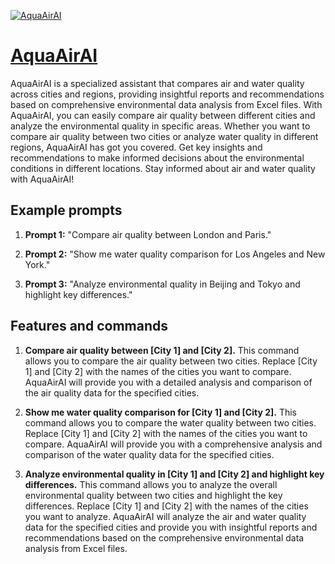 [![AquaAirAI](https://files.oaiusercontent.com/file-QB20C4k81bDMBO6GsTZSQyJL?se=2123-10-18T21%3A04%3A44Z&sp=r&sv=2021-08-06&sr=b&rscc=max-age%3D31536000%2C%20immutable&rscd=attachment%3B%20filename%3D0534a89c-ee4f-4c06-abfe-503575988e1b.png&sig=%2BtD1NtH9wHrIyps4ZVQLcf0FKuE3vo71KyVLevAR9yE%3D)](https://chat.openai.com/g/g-Lqz4ckniy-aquaairai)

# [AquaAirAI](https://chat.openai.com/g/g-Lqz4ckniy-aquaairai)

AquaAirAI is a specialized assistant that compares air and water quality across cities and regions, providing insightful reports and recommendations based on comprehensive environmental data analysis from Excel files. With AquaAirAI, you can easily compare air quality between different cities and analyze the environmental quality in specific areas. Whether you want to compare air quality between two cities or analyze water quality in different regions, AquaAirAI has got you covered. Get key insights and recommendations to make informed decisions about the environmental conditions in different locations. Stay informed about air and water quality with AquaAirAI!

## Example prompts

1. **Prompt 1:** "Compare air quality between London and Paris."

2. **Prompt 2:** "Show me water quality comparison for Los Angeles and New York."

3. **Prompt 3:** "Analyze environmental quality in Beijing and Tokyo and highlight key differences."

## Features and commands

1. **Compare air quality between [City 1] and [City 2].**
This command allows you to compare the air quality between two cities. Replace [City 1] and [City 2] with the names of the cities you want to compare. AquaAirAI will provide you with a detailed analysis and comparison of the air quality data for the specified cities.

2. **Show me water quality comparison for [City 1] and [City 2].**
This command allows you to compare the water quality between two cities. Replace [City 1] and [City 2] with the names of the cities you want to compare. AquaAirAI will provide you with a comprehensive analysis and comparison of the water quality data for the specified cities.

3. **Analyze environmental quality in [City 1] and [City 2] and highlight key differences.**
This command allows you to analyze the overall environmental quality between two cities and highlight the key differences. Replace [City 1] and [City 2] with the names of the cities you want to analyze. AquaAirAI will analyze the air and water quality data for the specified cities and provide you with insightful reports and recommendations based on the comprehensive environmental data analysis from Excel files.